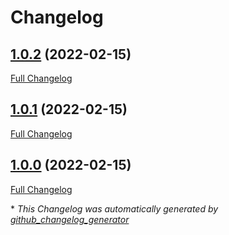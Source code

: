 # Changelog

## [1.0.2](https://github.com/josellarena/autoclean/tree/1.0.2) (2022-02-15)

[Full Changelog](https://github.com/josellarena/autoclean/compare/1.0.1...1.0.2)

## [1.0.1](https://github.com/josellarena/autoclean/tree/1.0.1) (2022-02-15)

[Full Changelog](https://github.com/josellarena/autoclean/compare/1.0.0...1.0.1)

## [1.0.0](https://github.com/josellarena/autoclean/tree/1.0.0) (2022-02-15)

[Full Changelog](https://github.com/josellarena/autoclean/compare/a23e29435146eb1f671da7009cc0afc3949b408b...1.0.0)



\* *This Changelog was automatically generated by [github_changelog_generator](https://github.com/github-changelog-generator/github-changelog-generator)*
